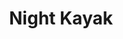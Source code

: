 ---
image: "https://cdn.filestackcontent.com/koz5DJO5QFaRP705sX1g/convert?cache=true&compress=true&quality=90&w=1000&fit=max"
title:   Night Kayak
infose: 1 Hour | All Ages | Max Weight is 400lbs
link: "https://fareharbor.com/embeds/book/adventuremark/items/73063/calendar/2025/10/?asn=fhdn&asn-ref=turisteandoenpuertorico&ref=turisteandoenpuertorico&marketplace=yes&flow=no&full-items=yes"
---